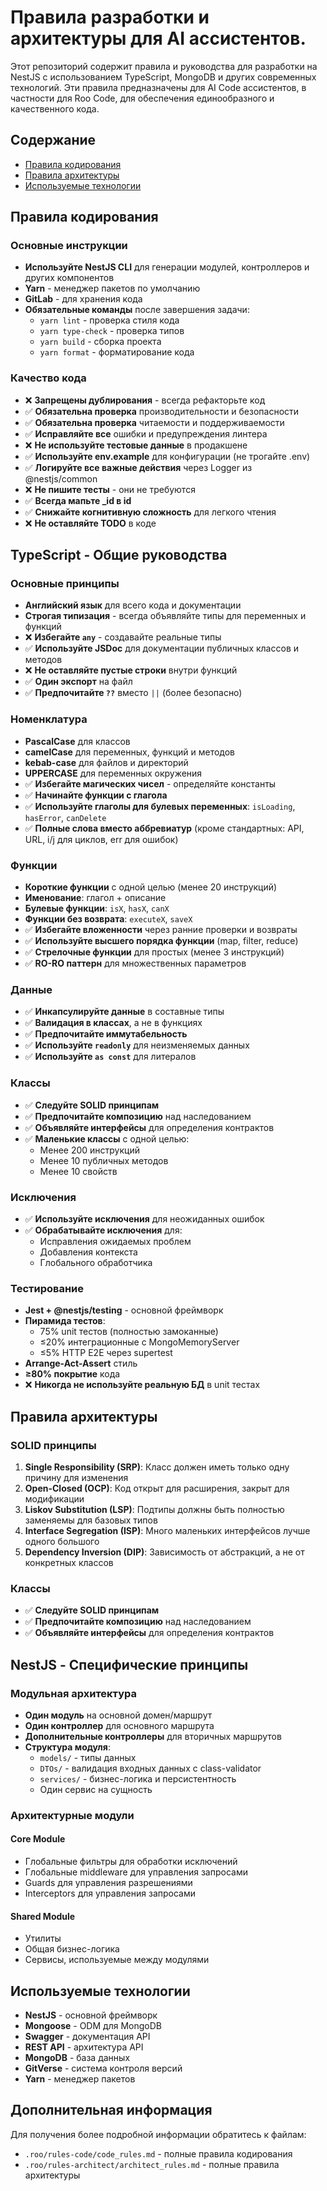 # Правила разработки и архитектуры для AI ассистентов.

Этот репозиторий содержит правила и руководства для разработки на NestJS с использованием TypeScript, MongoDB и других современных технологий. Эти правила предназначены для AI Code ассистентов, в частности для Roo Code, для обеспечения единообразного и качественного кода.

## Содержание

- [Правила кодирования](#правила-кодирования)
- [Правила архитектуры](#правила-архитектуры)
- [Используемые технологии](#используемые-технологии)

## Правила кодирования

### Основные инструкции

- **Используйте NestJS CLI** для генерации модулей, контроллеров и других компонентов
- **Yarn** - менеджер пакетов по умолчанию
- **GitLab** - для хранения кода
- **Обязательные команды** после завершения задачи:
  - `yarn lint` - проверка стиля кода
  - `yarn type-check` - проверка типов
  - `yarn build` - сборка проекта
  - `yarn format` - форматирование кода

### Качество кода

- ❌ **Запрещены дублирования** - всегда рефакторьте код
- ✅ **Обязательна проверка** производительности и безопасности
- ✅ **Обязательна проверка** читаемости и поддерживаемости
- ✅ **Исправляйте все** ошибки и предупреждения линтера
- ❌ **Не используйте тестовые данные** в продакшене
- ✅ **Используйте env.example** для конфигурации (не трогайте .env)
- ✅ **Логируйте все важные действия** через Logger из @nestjs/common
- ❌ **Не пишите тесты** - они не требуются
- ✅ **Всегда мапьте \_id в id**
- ✅ **Снижайте когнитивную сложность** для легкого чтения
- ❌ **Не оставляйте TODO** в коде

## TypeScript - Общие руководства

### Основные принципы

- **Английский язык** для всего кода и документации
- **Строгая типизация** - всегда объявляйте типы для переменных и функций
- ❌ **Избегайте `any`** - создавайте реальные типы
- ✅ **Используйте JSDoc** для документации публичных классов и методов
- ❌ **Не оставляйте пустые строки** внутри функций
- ✅ **Один экспорт** на файл
- ✅ **Предпочитайте `??`** вместо `||` (более безопасно)

### Номенклатура

- **PascalCase** для классов
- **camelCase** для переменных, функций и методов
- **kebab-case** для файлов и директорий
- **UPPERCASE** для переменных окружения
- ✅ **Избегайте магических чисел** - определяйте константы
- ✅ **Начинайте функции с глагола**
- ✅ **Используйте глаголы для булевых переменных**: `isLoading`, `hasError`, `canDelete`
- ✅ **Полные слова вместо аббревиатур** (кроме стандартных: API, URL, i/j для циклов, err для ошибок)

### Функции

- **Короткие функции** с одной целью (менее 20 инструкций)
- **Именование**: глагол + описание
- **Булевые функции**: `isX`, `hasX`, `canX`
- **Функции без возврата**: `executeX`, `saveX`
- ✅ **Избегайте вложенности** через ранние проверки и возвраты
- ✅ **Используйте высшего порядка функции** (map, filter, reduce)
- ✅ **Стрелочные функции** для простых (менее 3 инструкций)
- ✅ **RO-RO паттерн** для множественных параметров

### Данные

- ✅ **Инкапсулируйте данные** в составные типы
- ✅ **Валидация в классах**, а не в функциях
- ✅ **Предпочитайте иммутабельность**
- ✅ **Используйте `readonly`** для неизменяемых данных
- ✅ **Используйте `as const`** для литералов

### Классы

- ✅ **Следуйте SOLID принципам**
- ✅ **Предпочитайте композицию** над наследованием
- ✅ **Объявляйте интерфейсы** для определения контрактов
- ✅ **Маленькие классы** с одной целью:
  - Менее 200 инструкций
  - Менее 10 публичных методов
  - Менее 10 свойств

### Исключения

- ✅ **Используйте исключения** для неожиданных ошибок
- ✅ **Обрабатывайте исключения** для:
  - Исправления ожидаемых проблем
  - Добавления контекста
  - Глобального обработчика

### Тестирование

- **Jest + @nestjs/testing** - основной фреймворк
- **Пирамида тестов**:
  - 75% unit тестов (полностью замоканные)
  - ≤20% интеграционные с MongoMemoryServer
  - ≤5% HTTP E2E через supertest
- **Arrange-Act-Assert** стиль
- **≥80% покрытие** кода
- ❌ **Никогда не используйте реальную БД** в unit тестах

## Правила архитектуры

### SOLID принципы

1. **Single Responsibility (SRP)**: Класс должен иметь только одну причину для изменения
2. **Open-Closed (OCP)**: Код открыт для расширения, закрыт для модификации
3. **Liskov Substitution (LSP)**: Подтипы должны быть полностью заменяемы для базовых типов
4. **Interface Segregation (ISP)**: Много маленьких интерфейсов лучше одного большого
5. **Dependency Inversion (DIP)**: Зависимость от абстракций, а не от конкретных классов

### Классы

- ✅ **Следуйте SOLID принципам**
- ✅ **Предпочитайте композицию** над наследованием
- ✅ **Объявляйте интерфейсы** для определения контрактов

## NestJS - Специфические принципы

### Модульная архитектура

- **Один модуль** на основной домен/маршрут
- **Один контроллер** для основного маршрута
- **Дополнительные контроллеры** для вторичных маршрутов
- **Структура модуля**:
  - `models/` - типы данных
  - `DTOs/` - валидация входных данных с class-validator
  - `services/` - бизнес-логика и персистентность
  - Один сервис на сущность

### Архитектурные модули

#### Core Module

- Глобальные фильтры для обработки исключений
- Глобальные middleware для управления запросами
- Guards для управления разрешениями
- Interceptors для управления запросами

#### Shared Module

- Утилиты
- Общая бизнес-логика
- Сервисы, используемые между модулями

## Используемые технологии

- **NestJS** - основной фреймворк
- **Mongoose** - ODM для MongoDB
- **Swagger** - документация API
- **REST API** - архитектура API
- **MongoDB** - база данных
- **GitVerse** - система контроля версий
- **Yarn** - менеджер пакетов

## Дополнительная информация

Для получения более подробной информации обратитесь к файлам:

- `.roo/rules-code/code_rules.md` - полные правила кодирования
- `.roo/rules-architect/architect_rules.md` - полные правила архитектуры
